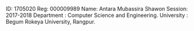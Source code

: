 ID: 1705020
Reg: 000009989
Name: Antara Mubassira Shawon
Session: 2017-2018
Department : Computer Science and Engineering.
University : Begum Rokeya University, Rangpur.
